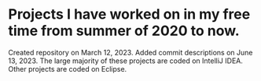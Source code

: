 # Projects I have worked on in my free time from summer of 2020 to now.
Created repository on March 12, 2023.
Added commit descriptions on June 13, 2023.
The large majority of these projects are coded on IntelliJ IDEA. Other projects are coded on Eclipse.

